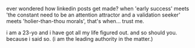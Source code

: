 <!--
title: mutual dependence doesn't equate to self-reliance. also, nutcrackers.
slug: book/two
order: 2
tags: non-fiction, self-help, social media
-->

ever wondered how linkedin posts get made? when 'early success' meets 'the constant need to be an attention attractor and a validation seeker' meets 'holier-than-thou morals', that's when... trust me.

i am a 23-yo and i have got all my life figured out. and so should you. because i said so. (i am the leading authority in the matter.)
